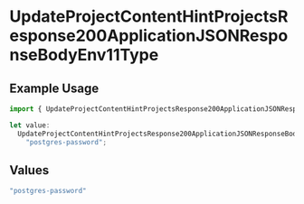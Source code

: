 # UpdateProjectContentHintProjectsResponse200ApplicationJSONResponseBodyEnv11Type

## Example Usage

```typescript
import { UpdateProjectContentHintProjectsResponse200ApplicationJSONResponseBodyEnv11Type } from "@vercel/sdk/models/operations";

let value:
  UpdateProjectContentHintProjectsResponse200ApplicationJSONResponseBodyEnv11Type =
    "postgres-password";
```

## Values

```typescript
"postgres-password"
```